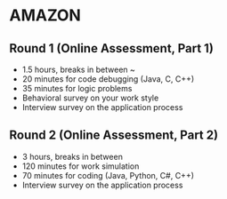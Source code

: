# AMAZON

## Round 1 (Online Assessment, Part 1)

- 1.5 hours, breaks in between ~
- 20 minutes for code debugging (Java, C, C++)
- 35 minutes for logic problems
- Behavioral survey on your work style
- Interview survey on the application process

## Round 2 (Online Assessment, Part 2)

- 3 hours, breaks in between
- 120 minutes for work simulation
- 70 minutes for coding (Java, Python, C#, C++)
- Interview survey on the application process
